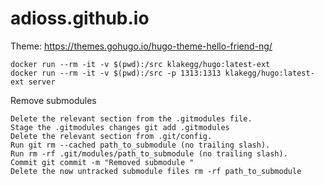 # adioss.github.io

Theme: https://themes.gohugo.io/hugo-theme-hello-friend-ng/

```
docker run --rm -it -v $(pwd):/src klakegg/hugo:latest-ext
docker run --rm -it -v $(pwd):/src -p 1313:1313 klakegg/hugo:latest-ext server
```

Remove submodules

```
Delete the relevant section from the .gitmodules file.
Stage the .gitmodules changes git add .gitmodules
Delete the relevant section from .git/config.
Run git rm --cached path_to_submodule (no trailing slash).
Run rm -rf .git/modules/path_to_submodule (no trailing slash).
Commit git commit -m "Removed submodule "
Delete the now untracked submodule files rm -rf path_to_submodule
```